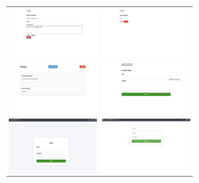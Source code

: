 <table>
  <tr>
    <td><img src="Image5.png" alt="Screenshot 3" width="300"/></td>
    <td><img src="Image6.png" alt="Screenshot 4" width="300"/></td>
  </tr>
  <tr>
    <td><img src="Image1.png" alt="Screenshot 1" width="300"/></td>
    <td><img src="Image2.png" alt="Screenshot 2" width="300"/></td>
  </tr>
  <tr>
    <td><img src="Image3.png" alt="Screenshot 3" width="300"/></td>
    <td><img src="Image4.png" alt="Screenshot 4" width="300"/></td>
  </tr>
</table>
